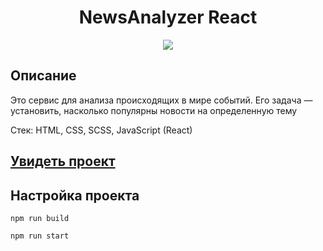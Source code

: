 <h1 align="center">NewsAnalyzer React</h1>
<p align="center">
  <img src="https://img.shields.io/badge/made%20by-opv1-blue.svg">
</p>

## Описание

Это сервис для анализа происходящих в мире событий. Его задача — установить, насколько популярны новости на определенную тему

Стек: HTML, CSS, SCSS, JavaScript (React)

## [Увидеть проект](https://opv1.github.io/analyzer-app-yp-react/)

## Настройка проекта

```
npm run build
```

```
npm run start
```
